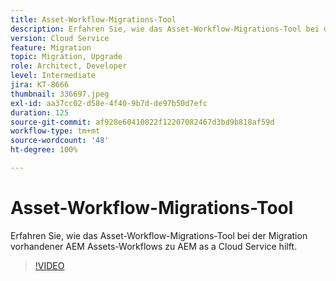 ```yaml
---
title: Asset-Workflow-Migrations-Tool
description: Erfahren Sie, wie das Asset-Workflow-Migrations-Tool bei der Migration vorhandener AEM Assets-Workflows zu AEM as a Cloud Service hilft.
version: Cloud Service
feature: Migration
topic: Migration, Upgrade
role: Architect, Developer
level: Intermediate
jira: KT-8666
thumbnail: 336697.jpeg
exl-id: aa37cc02-d58e-4f40-9b7d-de97b50d7efc
duration: 125
source-git-commit: af928e60410022f12207082467d3bd9b818af59d
workflow-type: tm+mt
source-wordcount: '48'
ht-degree: 100%

---
```


# Asset-Workflow-Migrations-Tool

Erfahren Sie, wie das Asset-Workflow-Migrations-Tool bei der Migration vorhandener AEM Assets-Workflows zu AEM as a Cloud Service hilft.

>[!VIDEO](https://video.tv.adobe.com/v/336697?quality=12&learn=on)
